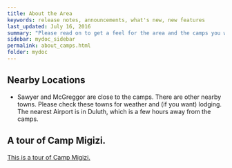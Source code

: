 ```yaml
---
title: About the Area
keywords: release notes, announcements, what's new, new features
last_updated: July 16, 2016
summary: "Please read on to get a feel for the area and the camps you would frequent."
sidebar: mydoc_sidebar
permalink: about_camps.html
folder: mydoc
---
```


## Nearby Locations
- Sawyer and McGreggor are close to the camps. There are other nearby towns. Please check these towns for weather and (if you want) lodging. The nearest Airport is in Duluth, which is a few hours away from the camps.



## A tour of Camp Migizi.

<a target="_blank" href="https://m.facebook.com/events/224217989365177/">This is a tour of Camp Migizi.</a>
